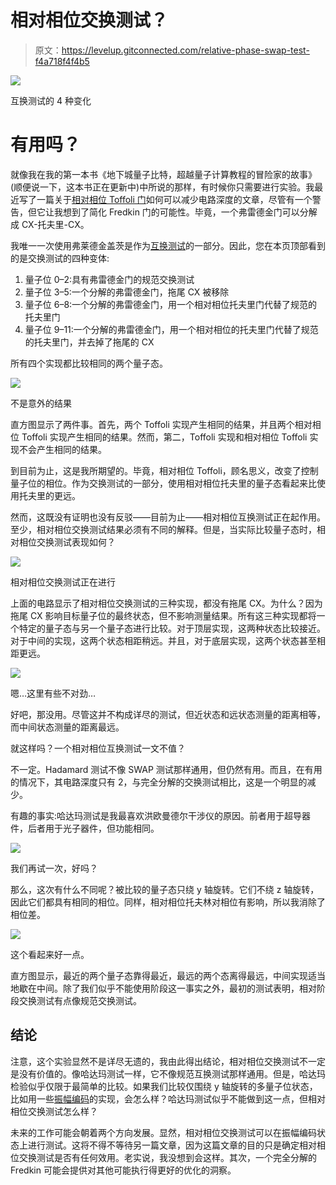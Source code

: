 # 相对相位交换测试？

> 原文：<https://levelup.gitconnected.com/relative-phase-swap-test-f4a718f4f4b5>

![](img/03eccb0918fef198bf38c231dd01754a.png)

互换测试的 4 种变化

# 有用吗？

就像我在我的第一本书《地下城量子比特，超越量子计算教程的冒险家的故事》(顺便说一下，这本书正在更新中)中所说的那样，有时候你只需要进行实验。我最近写了一篇关于[相对相位 Toffoli 门](/classiqs-toffoli-problem-54b7e5084833)如何可以减少电路深度的文章，尽管有一个警告，但它让我想到了简化 Fredkin 门的可能性。毕竟，一个弗雷德金门可以分解成 CX-托夫里-CX。

我唯一一次使用弗莱德金盖茨是作为[互换测试](/comparing-quantum-states-c6445e1e46fd)的一部分。因此，您在本页顶部看到的是交换测试的四种变体:

1.  量子位 0–2:具有弗雷德金门的规范交换测试
2.  量子位 3–5:一个分解的弗雷德金门，拖尾 CX 被移除
3.  量子位 6–8:一个分解的弗雷德金门，用一个相对相位托夫里门代替了规范的托夫里门
4.  量子位 9–11:一个分解的弗雷德金门，用一个相对相位的托夫里门代替了规范的托夫里门，并去掉了拖尾的 CX

所有四个实现都比较相同的两个量子态。

![](img/5c71c867bc7bc62e0159d8fdbc0f8120.png)

不是意外的结果

直方图显示了两件事。首先，两个 Toffoli 实现产生相同的结果，并且两个相对相位 Toffoli 实现产生相同的结果。然而，第二，Toffoli 实现和相对相位 Toffoli 实现不会产生相同的结果。

到目前为止，这是我所期望的。毕竟，相对相位 Toffoli，顾名思义，改变了控制量子位的相位。作为交换测试的一部分，使用相对相位托夫里的量子态看起来比使用托夫里的更远。

然而，这既没有证明也没有反驳——目前为止——相对相位互换测试正在起作用。至少，相对相位交换测试结果必须有不同的解释。但是，当实际比较量子态时，相对相位交换测试表现如何？

![](img/bf8c689839be22561c2bf6dd736e5b3e.png)

相对相位交换测试正在进行

上面的电路显示了相对相位交换测试的三种实现，都没有拖尾 CX。为什么？因为拖尾 CX 影响目标量子位的最终状态，但不影响测量结果。所有这三种实现都将一个特定的量子态与另一个量子态进行比较。对于顶层实现，这两种状态比较接近。对于中间的实现，这两个状态相距稍远。并且，对于底层实现，这两个状态甚至相距更远。

![](img/0f622cae2a0cd801e64c0c71848d5b04.png)

嗯…这里有些不对劲…

好吧，那没用。尽管这并不构成详尽的测试，但近状态和远状态测量的距离相等，而中间状态测量的距离最远。

就这样吗？一个相对相位互换测试一文不值？

不一定。Hadamard 测试不像 SWAP 测试那样通用，但仍然有用。而且，在有用的情况下，其电路深度只有 2，与完全分解的交换测试相比，这是一个明显的减少。

有趣的事实:哈达玛测试是我最喜欢洪欧曼德尔干涉仪的原因。前者用于超导器件，后者用于光子器件，但功能相同。

![](img/03a69befb247b81902db97c6550b5d92.png)

我们再试一次，好吗？

那么，这次有什么不同呢？被比较的量子态只绕 y 轴旋转。它们不绕 z 轴旋转，因此它们都具有相同的相位。同样，相对相位托夫林对相位有影响，所以我消除了相位差。

![](img/b26bd4094a11ee5a966cbe0b16b6f2b8.png)

这个看起来好一点。

直方图显示，最近的两个量子态靠得最近，最远的两个态离得最远，中间实现适当地歇在中间。除了我们似乎不能使用阶段这一事实之外，最初的测试表明，相对阶段交换测试有点像规范交换测试。

## 结论

注意，这个实验显然不是详尽无遗的，我由此得出结论，相对相位交换测试不一定是没有价值的。像哈达玛测试一样，它不像规范互换测试那样通用。但是，哈达玛检验似乎仅限于最简单的比较。如果我们比较仅围绕 y 轴旋转的多量子位状态，比如用一些[振幅编码](/amplitude-encoding-dd89dc84170d)的实现，会怎么样？哈达玛测试似乎不能做到这一点，但相对相位交换测试怎么样？

未来的工作可能会朝着两个方向发展。显然，相对相位交换测试可以在振幅编码状态上进行测试。这将不得不等待另一篇文章，因为这篇文章的目的只是确定相对相位交换测试是否有任何效用。老实说，我没想到会这样。其次，一个完全分解的 Fredkin 可能会提供对其他可能执行得更好的优化的洞察。